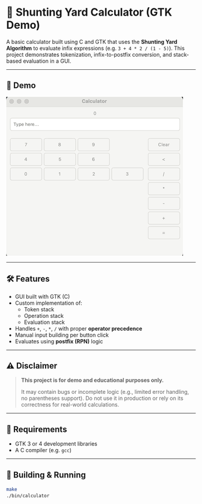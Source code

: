 # 🧮 Shunting Yard Calculator (GTK Demo)

A basic calculator built using C and GTK that uses the **Shunting Yard Algorithm** to evaluate infix expressions (e.g. `3 + 4 * 2 / (1 - 5)`). This project demonstrates tokenization, infix-to-postfix conversion, and stack-based evaluation in a GUI.

---

## 📸 Demo

![Calculator Demo](/assets/demo.gif)

---

## 🛠 Features

- GUI built with GTK (C)
- Custom implementation of:
  - Token stack
  - Operation stack
  - Evaluation stack
- Handles `+`, `-`, `*`, `/` with proper **operator precedence**
- Manual input building per button click
- Evaluates using **postfix (RPN)** logic

---

## ⚠️ Disclaimer

> **This project is for demo and educational purposes only.**
>
> It may contain bugs or incomplete logic (e.g., limited error handling, no parentheses support). Do not use it in production or rely on its correctness for real-world calculations.

---

## 🧰 Requirements

- GTK 3 or 4 development libraries
- A C compiler (e.g. `gcc`)

---

## 🧪 Building & Running

```bash
make
./bin/calculator
```
